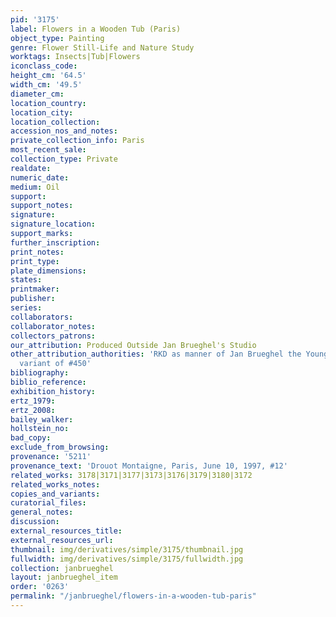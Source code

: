 ```yaml
---
pid: '3175'
label: Flowers in a Wooden Tub (Paris)
object_type: Painting
genre: Flower Still-Life and Nature Study
worktags: Insects|Tub|Flowers
iconclass_code:
height_cm: '64.5'
width_cm: '49.5'
diameter_cm:
location_country:
location_city:
location_collection:
accession_nos_and_notes:
private_collection_info: Paris
most_recent_sale:
collection_type: Private
realdate:
numeric_date:
medium: Oil
support:
support_notes:
signature:
signature_location:
support_marks:
further_inscription:
print_notes:
print_type:
plate_dimensions:
states:
printmaker:
publisher:
series:
collaborators:
collaborator_notes:
collectors_patrons:
our_attribution: Produced Outside Jan Brueghel's Studio
other_attribution_authorities: 'RKD as manner of Jan Brueghel the Younger|Ertz 2008-10,
  variant of #450'
bibliography:
biblio_reference:
exhibition_history:
ertz_1979:
ertz_2008:
bailey_walker:
hollstein_no:
bad_copy:
exclude_from_browsing:
provenance: '5211'
provenance_text: 'Drouot Montaigne, Paris, June 10, 1997, #12'
related_works: 3178|3171|3177|3173|3176|3179|3180|3172
related_works_notes:
copies_and_variants:
curatorial_files:
general_notes:
discussion:
external_resources_title:
external_resources_url:
thumbnail: img/derivatives/simple/3175/thumbnail.jpg
fullwidth: img/derivatives/simple/3175/fullwidth.jpg
collection: janbrueghel
layout: janbrueghel_item
order: '0263'
permalink: "/janbrueghel/flowers-in-a-wooden-tub-paris"
---
```

